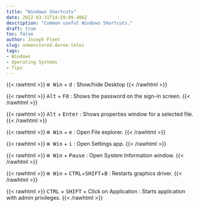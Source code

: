 ```yaml
---
title: "Windows Shortcuts"
date: 2022-03-31T14:59:09.406Z
description: "Common useful Windows Shortcuts."
draft: true
toc: false
author: Joseph Fleet
slug: unmonitored.duree.teloi
tags:
- Windows
- Operating Systems
- Tips
---
```


{{< rawhtml >}}
<kbd>⊞ Win</kbd> + <kbd>d</kbd> : Show/hide Desktop
{{< /rawhtml >}}

{{< rawhtml >}}
<kbd>Alt</kbd> + <kbd>F8</kbd> : Shows the password on the sign-in screen.
{{< /rawhtml >}}

{{< rawhtml >}}
<kbd>Alt</kbd> + <kbd>Enter</kbd> : Shows properties window for a selected file.
{{< /rawhtml >}}

{{< rawhtml >}}
<kbd>⊞ Win</kbd> + <kbd>e</kbd> : Open File explorer.
{{< /rawhtml >}}

{{< rawhtml >}}
<kbd>⊞ Win</kbd> + <kbd>i</kbd> : Open Settings app.
{{< /rawhtml >}}

{{< rawhtml >}}
<kbd>⊞ Win</kbd> + <kbd>Pause</kbd> : Open System Information window.
{{< /rawhtml >}}

{{< rawhtml >}}
<kbd>⊞ Win</kbd> + <kbd>CTRL</kbd>+<kbd>SHIFT</kbd>+<kbd>B</kbd> : Restarts graphics driver.
{{< /rawhtml >}}

{{< rawhtml >}}
<kbd>CTRL</kbd> + <kbd>SHIFT</kbd> + Click on Application : Starts application with admin privileges.
{{< /rawhtml >}}
